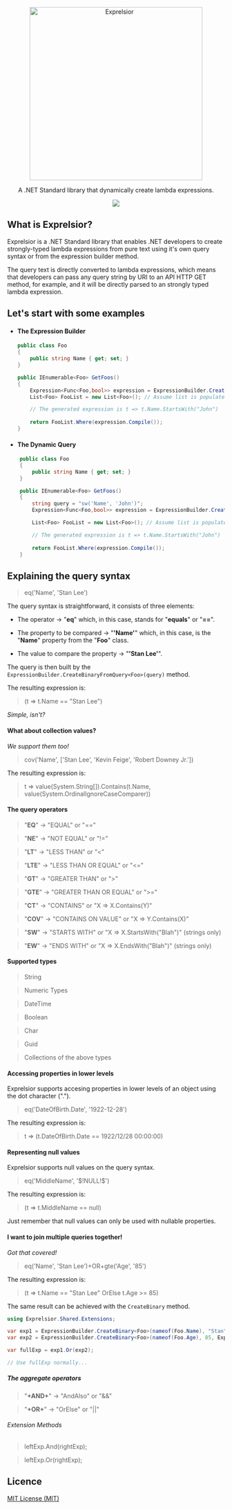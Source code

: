 <div align="center">
    <a href="https://github.com/alexmurari/Exprelsior/">
    <img alt="Exprelsior" width="400" src="https://user-images.githubusercontent.com/11204378/67624226-37b9ec80-f804-11e9-9751-ec3d361163a3.png">
  </a>
  <p>
    A .NET Standard library that dynamically create lambda expressions.
  </p>
  <a href="https://www.nuget.org/packages/Exprelsior">
    <img src="https://img.shields.io/nuget/vpre/Exprelsior.svg?style=flat-square">
  </a>
</div>

## What is Exprelsior?

Exprelsior is a .NET Standard library that enables .NET developers to create strongly-typed 
lambda expressions from pure text using it's own query syntax or from the expression builder method.

The query text is directly converted to lambda expressions, which means that developers 
can pass any query string by URI to an API HTTP GET method, for example, and it will be 
directly parsed to an strongly typed lambda expression.


## Let's start with some examples

* #### The Expression Builder

    ```csharp
    public class Foo
    {
        public string Name { get; set; }
    }
    
    public IEnumerable<Foo> GetFoos()
    {
        Expression<Func<Foo,bool>> expression = ExpressionBuilder.CreateBinary<Foo>(nameof(Foo.Name), "John", ExpressionOperator.StartsWith);
        List<Foo> FooList = new List<Foo>(); // Assume list is populated.

        // The generated expression is t => t.Name.StartsWith("John")
        
        return FooList.Where(expression.Compile());
    }
    ```

* #### The Dynamic Query
  
```csharp
    public class Foo
    {
        public string Name { get; set; }
    }

    public IEnumerable<Foo> GetFoos()
    {
        string query = "sw('Name', 'John')";
        Expression<Func<Foo,bool>> expression = ExpressionBuilder.CreateBinaryFromQuery<Foo>(query);

        List<Foo> FooList = new List<Foo>(); // Assume list is populated.

        // The generated expression is t => t.Name.StartsWith("John")
        
        return FooList.Where(expression.Compile());
    }
```

## Explaining the query syntax

> eq('Name', 'Stan Lee')

The query syntax is straightforward, it consists of three elements:

* The operator -> "**eq**" which, in this case, stands for "**equals**" or "**==**".

* The property to be compared -> "**'Name'**" which, in this case, is the "**Name**" property from the "**Foo**" class.

* The value to compare the property -> "**'Stan Lee'**".

The query is then built by the ``` ExpressionBuilder.CreateBinaryFromQuery<Foo>(query) ``` method.

The resulting expression is: 
> (t => t.Name == "Stan Lee")

*Simple, isn't?*

#### What about collection values?

*We support them too!*

> cov('Name', ['Stan Lee', 'Kevin Feige', 'Robert Downey Jr.'])

The resulting expression is: 
> t => value(System.String[]).Contains(t.Name, value(System.OrdinalIgnoreCaseComparer))

#### The query operators

> "**EQ**" -> "EQUAL" or "=="

> "**NE**" -> "NOT EQUAL" or "!="

> "**LT**" -> "LESS THAN" or "<"

> "**LTE**" -> "LESS THAN OR EQUAL" or "<="

> "**GT**" -> "GREATER THAN" or ">"

> "**GTE**" -> "GREATER THAN OR EQUAL" or ">="

> "**CT**" -> "CONTAINS" or "X => X.Contains(Y)"

> "**COV**" -> "CONTAINS ON VALUE" or "X => Y.Contains(X)"

> "**SW**" -> "STARTS WITH" or "X => X.StartsWith("Blah")" (strings only)

> "**EW**" -> "ENDS WITH" or "X => X.EndsWith("Blah")" (strings only)

#### Supported types

> String

> Numeric Types

> DateTime

> Boolean

> Char

> Guid

> Collections of the above types

#### Accessing properties in lower levels

Exprelsior supports accesing properties in lower levels of an object using the dot character (".").

> eq('DateOfBirth.Date', '1922-12-28')

The resulting expression is: 
> t => (t.DateOfBirth.Date == 1922/12/28 00:00:00)

#### Representing null values

Exprelsior supports null values on the query syntax.

> eq('MiddleName', '\$!NULL!\$')

The resulting expression is: 
> (t => t.MiddleName == null)

Just remember that null values can only be used with nullable properties.

#### I want to join multiple queries together!
*Got that covered!*

> eq('Name', 'Stan Lee')+OR+gte('Age', '85')

The resulting expression is: 
> (t => t.Name == "Stan Lee" OrElse t.Age >= 85)

The same result can be achieved with the ``` CreateBinary ``` method.

```csharp
using Exprelsior.Shared.Extensions;

var exp1 = ExpressionBuilder.CreateBinary<Foo>(nameof(Foo.Name), "Stan", ExpressionOperator.StartsWith);
var exp2 = ExpressionBuilder.CreateBinary<Foo>(nameof(Foo.Age), 85, ExpressionOperator.GreaterThanOrEqual);

var fullExp = exp1.Or(exp2);

// Use fullExp normally...
```

##### The aggregate operators

> "**+AND+**" -> "AndAlso" or "&&"

> "**+OR+**" -> "OrElse" or "||"

###### Extension Methods
  
> leftExp.And(rightExp);

> leftExp.Or(rightExp);

## Licence

[MIT License (MIT)](./LICENSE)
